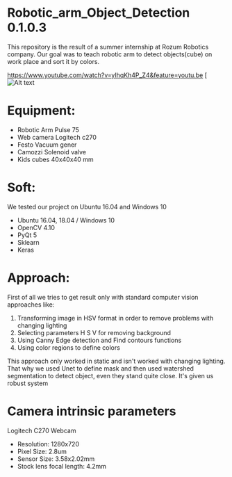 # Robotic_arm_Object_Detection 0.1.0.3

  This repository is the result of a summer internship at Rozum Robotics company. Our goal was to teach robotic arm to detect objects(cube) on work place and sort it by colors.
  
  https://www.youtube.com/watch?v=yIhqKh4P_Z4&feature=youtu.be
[![Alt text](https://www.youtube.com/watch?v=yIhqKh4P_Z4&feature=youtu.be)

# Equipment:

  - Robotic Arm Pulse 75
  - Web camera Logitech c270
  - Festo Vacuum gener
  - Camozzi Solenoid valve
  - Kids cubes 40x40x40 mm

# Soft:

  We tested our project on Ubuntu 16.04 and Windows 10
  - Ubuntu 16.04, 18.04 / Windows 10
  - OpenCV 4.10
  - PyQt 5
  - Sklearn
  - Keras

# Approach:

  First of all we tries to get result only with standard computer vision approaches like:

   1. Transforming image in HSV format in order to remove problems with changing lighting
   2. Selecting parameters H S V for removing background
   3. Using Canny Edge detection and Find contours functions
   4. Using color regions to define colors

  This approach only worked in static and isn't worked with changing lighting. That why we used Unet to define mask and then used watershed segmentation to detect object, even they stand quite close. It's given us robust system

# Camera intrinsic parameters

   Logitech C270 Webcam

   - Resolution: 1280x720
   - Pixel Size: 2.8um
   - Sensor Size: 3.58x2.02mm
   - Stock lens focal length: 4.2mm
